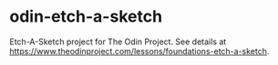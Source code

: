 # odin-etch-a-sketch
Etch-A-Sketch project for The Odin Project. See details at https://www.theodinproject.com/lessons/foundations-etch-a-sketch.